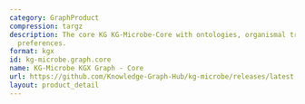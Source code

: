 ```yaml
---
category: GraphProduct
compression: targz
description: The core KG KG-Microbe-Core with ontologies, organismal traits, and growth
  preferences.
format: kgx
id: kg-microbe.graph.core
name: KG-Microbe KGX Graph - Core
url: https://github.com/Knowledge-Graph-Hub/kg-microbe/releases/latest
layout: product_detail
---
```

